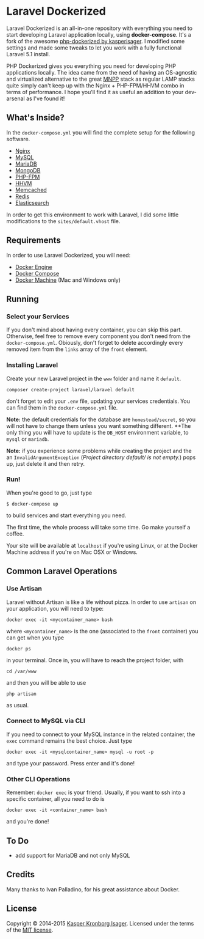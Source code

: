 # Laravel Dockerized

Laravel Dockerized is an all-in-one repository with everything you need to start developing Laravel application locally, using **docker-compose**. It's a fork of the awesome [php-dockerized by kasperisager](https://github.com/kasperisager/php-dockerized). I modified some settings and made some tweaks to let you work with a fully functional Laravel 5.1 install.

PHP Dockerized gives you everything you need for developing PHP applications locally. The idea came from the need of having an OS-agnostic and virtualized alternative to the great [MNPP](https://github.com/jyr/MNPP) stack as regular LAMP stacks quite simply can't keep up with the Nginx + PHP-FPM/HHVM combo in terms of performance. I hope you'll find it as useful an addition to your dev-arsenal as I've found it!

## What's Inside?

In the `docker-compose.yml` you will find the complete setup for the following software.

* [Nginx](http://nginx.org/)
* [MySQL](http://www.mysql.com/)
* [MariaDB](https://mariadb.org/)
* [MongoDB](http://www.mongodb.org/)
* [PHP-FPM](http://php-fpm.org/)
* [HHVM](http://www.hhvm.com/)
* [Memcached](http://memcached.org/)
* [Redis](http://redis.io/)
* [Elasticsearch](http://www.elasticsearch.org/)

In order to get this environment to work with Laravel, I did some little modifications to the `sites/default.vhost` file.

## Requirements

In order to use Laravel Dockerized, you will need:

* [Docker Engine](https://docs.docker.com/installation/)
* [Docker Compose](https://docs.docker.com/compose/)
* [Docker Machine](https://docs.docker.com/machine/) (Mac and Windows only)

## Running

### Select your Services

If you don't mind about having every container, you can skip this part. Otherwise, feel free to remove every component you don't need from the `docker-compose.yml`. Obiously, don't forget to delete accordingly every removed item from the `links` array of the `front` element.

### Installing Laravel

Create your new Laravel project in the `www` folder and name it `default`.

	composer create-project laravel/laravel default

don't forget to edit your `.env` file, updating your services credentials. You can find them in the `docker-compose.yml` file.

**Note:** the default credentials for the database are `homestead/secret`, so you will not have to change them unless you want something different. **The only thing you will have to update is the `DB_HOST` environment variable, to `mysql` or `mariadb`.

**Note:** if  you experience some problems while creating the project and the an `InvalidArgumentException` (*Project directory default/ is not empty.*) pops up, just delete it and then retry.

### Run!

When you're good to go, just type

	$ docker-compose up

to build services and start everything you need.

The first time, the whole process will take some time. Go make yourself a coffee.

Your site will be available at `localhost` if you're using Linux, or at the Docker Machine address if you're on Mac OSX or Windows.

## Common Laravel Operations

### Use Artisan

Laravel without Artisan is like a life without pizza. In order to use `artisan` on your application, you will need to type:

	docker exec -it <mycontainer_name> bash

where `<mycontainer_name>` is the one (associated to the `front` container) you can get when you type

	docker ps

in your terminal. Once in, you will have to reach the project folder, with

	cd /var/www

and then you will be able to use

	php artisan

as usual.

### Connect to MySQL via CLI

If you need to connect to your MySQL instance in the related container, the `exec` command remains the best choice. Just type

	docker exec -it <mysqlcontainer_name> mysql -u root -p

and type your password. Press enter and it's done!

### Other CLI Operations

Remember: `docker exec` is your friend. Usually, if you want to ssh into a specific container, all you need to do is

	docker exec -it <container_name> bash

and you're done!

## To Do

- add support for MariaDB and not only MySQL

## Credits

Many thanks to Ivan Palladino, for his great assistance about Docker.

## License

Copyright &copy; 2014-2015 [Kasper Kronborg Isager](http://github.com/kasperisager). Licensed under the terms of the [MIT license](LICENSE.md).
